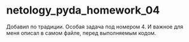# netology_pyda_homework_04
Добавил по традиции.
Особая задача под номером 4. И важное для меня описал в самом файле, перед выполняемым кодом.
